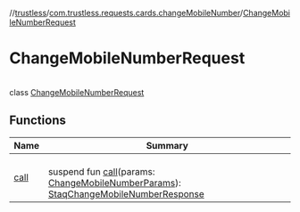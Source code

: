 //[trustless](../../../index.md)/[com.trustless.requests.cards.changeMobileNumber](../index.md)/[ChangeMobileNumberRequest](index.md)

# ChangeMobileNumberRequest

\
class [ChangeMobileNumberRequest](index.md)

## Functions

| Name | Summary |
|---|---|
| [call](call.md) | <br>suspend fun [call](call.md)(params: [ChangeMobileNumberParams](../-change-mobile-number-params/index.md)): [StaqChangeMobileNumberResponse](../../com.trustless.requests.cards/-staq-change-mobile-number-response/index.md) |
